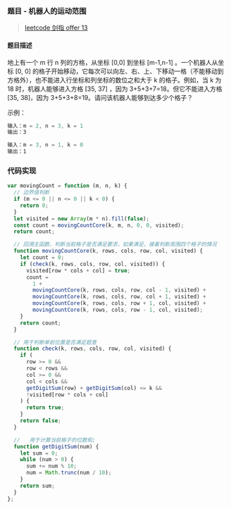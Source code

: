 ### 题目 - 机器人的运动范围

> [leetcode 剑指 offer 13](https://leetcode-cn.com/problems/ji-qi-ren-de-yun-dong-fan-wei-lcof/)

#### 题目描述

地上有一个 m 行 n 列的方格，从坐标 [0,0] 到坐标 [m-1,n-1] 。一个机器人从坐标 [0, 0] 的格子开始移动，它每次可以向左、右、上、下移动一格（不能移动到方格外），也不能进入行坐标和列坐标的数位之和大于 k 的格子。例如，当 k 为 18 时，机器人能够进入方格 [35, 37] ，因为 3+5+3+7=18。但它不能进入方格 [35, 38]，因为 3+5+3+8=19。请问该机器人能够到达多少个格子？

示例：

```js
输入：m = 2, n = 3, k = 1
输出：3

输入：m = 3, n = 1, k = 0
输出：1
```

### 代码实现

```js
var movingCount = function (m, n, k) {
  // 边界值判断
  if (m <= 0 || n <= 0 || k < 0) {
    return 0;
  }
  let visited = new Array(m * n).fill(false);
  const count = movingCountCore(k, m, n, 0, 0, visited);
  return count;

  // 回溯主函数，判断当前格子是否满足要求，如果满足，接着判断周围四个格子的情况
  function movingCountCore(k, rows, cols, row, col, visited) {
    let count = 0;
    if (check(k, rows, cols, row, col, visited)) {
      visited[row * cols + col] = true;
      count =
        1 +
        movingCountCore(k, rows, cols, row, col - 1, visited) +
        movingCountCore(k, rows, cols, row, col + 1, visited) +
        movingCountCore(k, rows, cols, row + 1, col, visited) +
        movingCountCore(k, rows, cols, row - 1, col, visited);
    }
    return count;
  }

  // 用于判断单前位置是否满足题意
  function check(k, rows, cols, row, col, visited) {
    if (
      row >= 0 &&
      row < rows &&
      col >= 0 &&
      col < cols &&
      getDigitSum(row) + getDigitSum(col) <= k &&
      !visited[row * cols + col]
    ) {
      return true;
    }
    return false;
  }

  //   用于计算当前格子的位数和;
  function getDigitSum(num) {
    let sum = 0;
    while (num > 0) {
      sum += num % 10;
      num = Math.trunc(num / 10);
    }
    return sum;
  }
};
```
